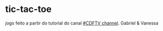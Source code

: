 # tic-tac-toe
jogo feito a partir do tutorial do canal [#CDFTV channel](https://www.youtube.com/codigofontetv). 
Gabriel & Vanessa

